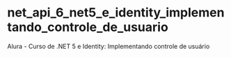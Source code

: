 # net_api_6_net5_e_identity_implementando_controle_de_usuario
Alura - Curso de .NET 5 e Identity: Implementando controle de usuário
